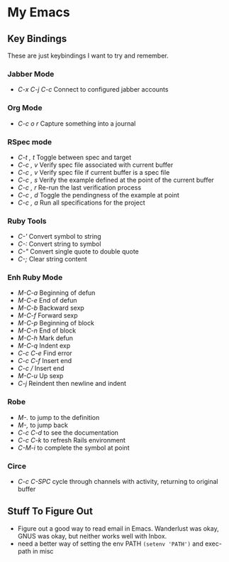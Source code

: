 My Emacs
========

## Key Bindings

These are just keybindings I want to try and remember.

### Jabber Mode
* *C-x C-j C-c* Connect to configured jabber accounts
### Org Mode
* *C-c o r* Capture something into a journal
### RSpec mode
* *C-t , t* Toggle between spec and target
* *C-c , v* Verify spec file associated with current buffer
* *C-c , v* Verify spec file if current buffer is a spec file
* *C-c , s* Verify the example defined at the point of the current buffer
* *C-c , r* Re-run the last verification process
* *C-c , d* Toggle the pendingness of the example at point
* *C-c , a* Run all specifications for the project
### Ruby Tools
* *C-'* Convert symbol to string
* *C-:* Convert string to symbol
* *C-"* Convert single quote to double quote
* *C-;* Clear string content
### Enh Ruby Mode
* *M-C-a* Beginning of defun
* *M-C-e* End of defun
* *M-C-b* Backward sexp
* *M-C-f* Forward sexp
* *M-C-p* Beginning of block
* *M-C-n* End of block
* *M-C-h* Mark defun
* *M-C-q* Indent exp
* *C-c C-e* Find error
* *C-c C-f* Insert end
* *C-c /* Insert end
* *M-C-u* Up sexp
* *C-j* Reindent then newline and indent
### Robe
* *M-.* to jump to the definition
* *M-,* to jump back
* *C-c C-d* to see the documentation
* *C-c C-k* to refresh Rails environment
* *C-M-i* to complete the symbol at point
### Circe
* *C-c C-SPC* cycle through channels with activity, returning to original buffer

## Stuff To Figure Out

- Figure out a good way to read email in Emacs. Wanderlust was okay, GNUS was okay, but neither works well with Inbox.
- need a better way of setting the env PATH `(setenv 'PATH')` and exec-path in misc
